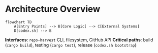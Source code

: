 # Architecture Overview
```mermaid
flowchart TD
    A[Entry Points] --> B[Core Logic] --> C[External Systems]
    D[codex.sh] --> B
```
**Interfaces**: `repo-harvest` CLI, filesystem, GitHub API
**Critical paths**: build (`cargo build`), testing (`cargo test`), release (`codex.sh bootstrap`)

